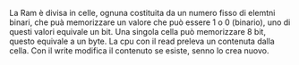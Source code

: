 La Ram è divisa in celle, ognuna costituita da un numero fisso di elemtni binari, che puà memorizzare un valore che può essere 1 o 0 (binario), uno di questi valori equivale un bit.
Una singola cella può memorizzare 8 bit, questo equivale a un byte.
La cpu con il read preleva un contenuta dalla cella.
Con il write modifica il contenuto se esiste, senno lo crea nuovo.